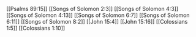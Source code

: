 [[Psalms 89:15]]
[[Songs of Solomon 2:3]]
[[Songs of Solomon 4:3]]
[[Songs of Solomon 4:13]]
[[Songs of Solomon 6:7]]
[[Songs of Solomon 6:11]]
[[Songs of Solomon 8:2]]
[[John 15:4]]
[[John 15:16]]
[[Colossians 1:5]]
[[Colossians 1:10]]
